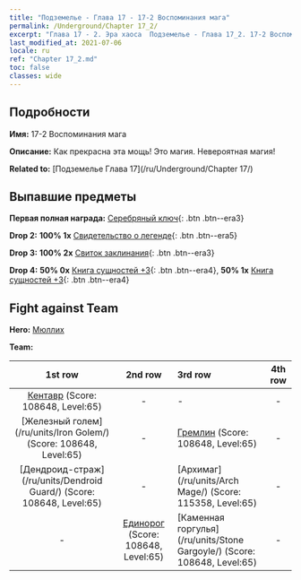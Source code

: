```yaml
---
title: "Подземелье - Глава 17 - 17-2 Воспоминания мага"
permalink: /Underground/Chapter 17_2/
excerpt: "Глава 17 - 2. Эра хаоса  Подземелье - Глава 17_2. 17-2 Воспоминания мага"
last_modified_at: 2021-07-06
locale: ru
ref: "Chapter 17_2.md"
toc: false
classes: wide
---
```


## Подробности

 **Имя:** 17-2 Воспоминания мага

 **Описание:** Как прекрасна эта мощь! Это магия. Невероятная магия!

 **Related to:** [Подземелье Глава 17](/ru/Underground/Chapter 17/)

## Выпавшие предметы

 **Первая полная награда:** [Серебряный ключ](/ItemsRU/con_693/){: .btn .btn--era3}

 **Drop 2:** **100% 1x** [Свидетельство о легенде](/ItemsRU/mat_67/){: .btn .btn--era5}

 **Drop 3:** **100% 2x** [Свиток заклинания](/ItemsRU/con_694/){: .btn .btn--era3}

 **Drop 4:** **50% 0x** [Книга сущностей +3](/ItemsRU/mat_60/){: .btn .btn--era4}, **50% 1x** [Книга сущностей +3](/ItemsRU/mat_60/){: .btn .btn--era4}


## Fight against Team
 **Hero:** [Мюллих](/ru/heroes/Mullich/)

 **Team:**


  | 1st row | 2nd row | 3rd row | 4th row |
  |:----:|:----:|:----|:----:|
  | [Кентавр](/ru/units/Centaur/) (Score: 108648, Level:65)  | - | - | - |
  | [Железный голем](/ru/units/Iron Golem/) (Score: 108648, Level:65)  | - | [Гремлин](/ru/units/Gremlin/) (Score: 108648, Level:65)  | - |
  | [Дендроид-страж](/ru/units/Dendroid Guard/) (Score: 108648, Level:65)  | - | [Архимаг](/ru/units/Arch Mage/) (Score: 115358, Level:65)  | - |
  | - | [Единорог](/ru/units/Unicorn/) (Score: 108648, Level:65)  | [Каменная горгулья](/ru/units/Stone Gargoyle/) (Score: 108648, Level:65)  | - |


